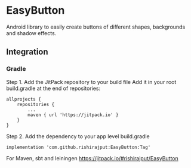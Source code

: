 # EasyButton
Android library to easily create buttons of different shapes, backgrounds and shadow effects.

## Integration
### Gradle
Step 1. Add the JitPack repository to your build file 
Add it in your root build.gradle at the end of repositories:

	allprojects {
		repositories {
			...
			maven { url 'https://jitpack.io' }
		}
	}

Step 2. Add the dependency to your app level build.gradle
  
    implementation 'com.github.rishirajput:EasyButton:Tag'

For Maven, sbt and leiningen
https://jitpack.io/#rishirajput/EasyButton

